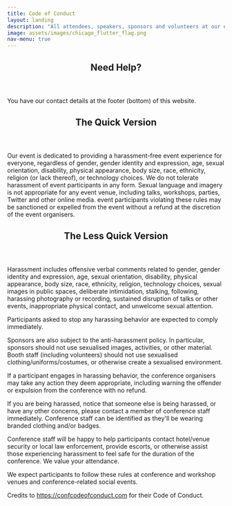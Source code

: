 ```yaml
---
title: Code of Conduct
layout: landing
description: "All attendees, speakers, sponsors and volunteers at our event/meetup are required to agree with the following code of conduct. Organisers will enforce this code throughout the event. We expect cooperation from all participants to help ensure a safe environment for everybody."
image: assets/images/chicago_flutter_flag.png
nav-menu: true
---
```


<!-- Main -->
<div id="main">

<section id="one">
	<div class="inner">
		<header class="major">
			<h2>Need Help?</h2>
		</header>
		<p>You have our contact details at the footer (bottom) of this website.</p>
	</div>
</section>

<section id="two">
	<div class="inner">
		<header class="major">
			<h2>The Quick Version</h2>
		</header>
		<p>Our event is dedicated to providing a harassment-free event experience for everyone, regardless of gender, gender identity and expression, age, sexual orientation, disability, physical appearance, body size, race, ethnicity, religion (or lack thereof), or technology choices. We do not tolerate harassment of event participants in any form. Sexual language and imagery is not appropriate for any event venue, including talks, workshops, parties, Twitter and other online media. event participants violating these rules may be sanctioned or expelled from the event without a refund at the discretion of the event organisers.</p>
	</div>
</section>

<section id="three">
	<div class="inner">
		<header class="major">
			<h2>The Less Quick Version</h2>
		</header>
		<p>Harassment includes offensive verbal comments related to gender, gender identity and expression, age, sexual orientation, disability, physical appearance, body size, race, ethnicity, religion, technology choices, sexual images in public spaces, deliberate intimidation, stalking, following, harassing photography or recording, sustained disruption of talks or other events, inappropriate physical contact, and unwelcome sexual attention.</p>
		<p>Participants asked to stop any harassing behavior are expected to comply immediately.</p>
		<p>Sponsors are also subject to the anti-harassment policy. In particular, sponsors should not use sexualised images, activities, or other material. Booth staff (including volunteers) should not use sexualised clothing/uniforms/costumes, or otherwise create a sexualised environment.</p>
		<p>If a participant engages in harassing behavior, the conference organisers may take any action they deem appropriate, including warning the offender or expulsion from the conference with no refund.</p>
		<p>If you are being harassed, notice that someone else is being harassed, or have any other concerns, please contact a member of conference staff immediately. Conference staff can be identified as they'll be wearing branded clothing and/or badges.</p>
		<p>Conference staff will be happy to help participants contact hotel/venue security or local law enforcement, provide escorts, or otherwise assist those experiencing harassment to feel safe for the duration of the conference. We value your attendance.</p>
		<p>We expect participants to follow these rules at conference and workshop venues and conference-related social events.</p>
	</div>
</section>

<section id="four">
	<div class="inner">
		<p>Credits to <a href="https://confcodeofconduct.com">https://confcodeofconduct.com</a> for their Code of Conduct.</p>
	</div>
</section>

</div>
